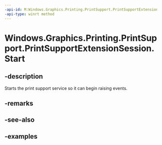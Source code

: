 ```yaml
---
-api-id: M:Windows.Graphics.Printing.PrintSupport.PrintSupportExtensionSession.Start
-api-type: winrt method
---
```


# Windows.Graphics.Printing.PrintSupport.PrintSupportExtensionSession.Start

<!--
public void Start ();
-->


## -description

Starts the print support service so it can begin raising events.

## -remarks

## -see-also

## -examples


